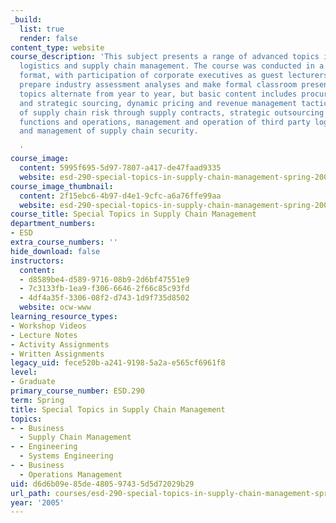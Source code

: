 ```yaml
---
_build:
  list: true
  render: false
content_type: website
course_description: 'This subject presents a range of advanced topics in integrated
  logistics and supply chain management. The course was conducted in a lecture-discussion
  format, with participation of corporate executives as guest lecturers. Students
  prepare industry assessment analyses and make formal classroom presentations. Specific
  topics alternate from year to year, but basic content includes procurement strategies
  and strategic sourcing, dynamic pricing and revenue management tactics, mitigation
  of supply chain risk through supply contracts, strategic outsourcing of supply chain
  functions and operations, management and operation of third party logistics providers,
  and management of supply chain security.

  '
course_image:
  content: 5995f695-5d97-7807-a417-de47faad9335
  website: esd-290-special-topics-in-supply-chain-management-spring-2005
course_image_thumbnail:
  content: 2f15ebc6-4b97-d4e1-9cfc-a6a76ffe99aa
  website: esd-290-special-topics-in-supply-chain-management-spring-2005
course_title: Special Topics in Supply Chain Management
department_numbers:
- ESD
extra_course_numbers: ''
hide_download: false
instructors:
  content:
  - d8589be4-d589-9716-08b9-2d6bf47551e9
  - 7c3133fb-1ea9-f306-6646-2f66c85c93fd
  - 4df4a35f-3306-08f2-d743-1d9f735d8502
  website: ocw-www
learning_resource_types:
- Workshop Videos
- Lecture Notes
- Activity Assignments
- Written Assignments
legacy_uid: fece520b-a241-9198-5a2a-e565cf6961f8
level:
- Graduate
primary_course_number: ESD.290
term: Spring
title: Special Topics in Supply Chain Management
topics:
- - Business
  - Supply Chain Management
- - Engineering
  - Systems Engineering
- - Business
  - Operations Management
uid: d6d6b09e-85de-4805-9743-5d5d72029b29
url_path: courses/esd-290-special-topics-in-supply-chain-management-spring-2005
year: '2005'
---
```

